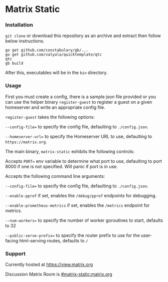 Matrix Static
===========

### Installation
`git clone` or download this repository as an archive and extract then follow below instructions.

```
go get github.com/constabulary/gb/...
go get github.com/valyala/quicktemplate/qtc
qtc
gb build
```
After this, executables will be in the `bin` directory.


### Usage
First you must create a config, there is a sample json file provided or you can use the helper binary `register-guest` to register a guest on a given homeserver and write an appropriate config file.

`register-guest` takes the following options:

`--config-file=` to specify the config file, defaulting to `./config.json`.

`--homeserver-url=` to specify the Homeserver URL to use, defaulting to `https://matrix.org`.



The main binary, `matrix-static` exhibits the following controls:

Accepts `PORT=` env variable to determine what port to use, defaulting to port 8000 if one is not specified. Will panic if port is in use.

Accepts the following command line arguments:

`--config-file=` to specify the config file, defaulting to `./config.json`.

`--enable-pprof` if set, enables the `/debug/pprof` endpoints for debugging.

`--enable-prometheus-metrics` if set, enables the `/metrics` endpoint for metrics.

`--num-workers=` to specify the number of worker goroutines to start, defaults to 32

`--public-serve-prefix=` to specify the router prefix to use for the user-facing html-serving routes, defaults to `/`



### Support

Currently hosted at https://view.matrix.org

Discussion Matrix Room is [#matrix-static:matrix.org](https://matrix.to/#/#matrix-static:matrix.org)
